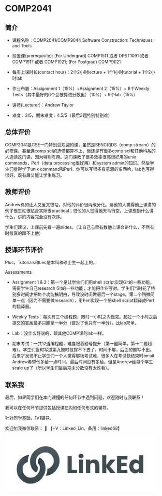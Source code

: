# COMP2041
## 简介
- 课程名称：COMP2041/COMP9044 Software Construction: Techniques and Tools

- 前置课(prerequisite): (For Undergrad) COMP1511 或者 DPST1091 或者 COMP1917 或者 COMP1921; (For Postgrad) COMP9021

- 每周上课时长(contact hour)：2个2小时lecture + 1个1小时tutorial + 1个2小时lab

- 作业布置：Assignment 1（15%）+Assignment 2（15%）+ 8个Weekly Tests（其中最好的6个会被算进分数里）（10%）+ 9个lab（15%）

- 讲师(Lecturer)：Andrew Taylor

- 难度：3/5，期末难度：4.5/5（最后3题特别特别难）

## 总体评价


COMP2041是CSE一门特别受欢迎的课，虽然是SENG和DS（comp stream）的必修课，甚至连comp sci的选修都算不上，但还是有很多comp sci和其他科系的人选读这门课，因为特别有用。这门课教了很多效率很高很好用的unix commands，Perl（data processing很好用）和system admin的知识。然后学生们觉得学了unix command和Perl，你可以写很多有意思的东西哈，lab也写得很好，既有趣又能让学生练习。

## 教师评价

Andrew真的让人又爱又恨哈，对他的评价很两级分化。爱他的人觉得他上课讲的例子很生动很贴合实际很practical；恨他的人觉得他天马行空，上课想到什么讲什么，讲的内容完全没有次序。

学生们建议，上课前先看一遍slides。（让自己心里有数他上课会讲什么，不然有时候真的跟不上他）
## 授课环节评价
Plus，Tutorials和Lec是本科和硕士生一起上的。

Assessments
- Assignment 1 & 2：第一个是让学生们们用shell script实现Git的一些功能，需要学生自己research Git的一些功能，才能把作业写对。学生们当时花了特别多时间才把每个功能搞明白，导致没时间做最后一个stage。第二个稍微简单一点（因为不需要做research），用Perl实现一个把shell script翻译成Perl的翻译器。

- Weekly Tests：每次有三个编程题，限时一小时之内做完。超过一个小时之后提交的答案最多只能拿一半分（做对了也只有一半分）。比lab简单。

- Lab：没什么好说的，跟其他COMP课的lab一样。

- 期末考试：一共12道编程题，难度跟着题号提升（第一题简单，第十二题超难）。学生们当时写道第九题时就撑不下去了，时间不够，后面的题写不出。后来才发现不止学生们一个人觉得那场考试难，很多人在考试快结束时email Andrew希望他多给一点时间。最后时间没有多给，但是Andrew给每个学生scale up了（所以学生们最后期末分数没有太难看）。


## 联系我

最后。如果同学们在本门课程的任何环节中遇到问题，欢迎随时与我联系！

我可以在任何环节提供包括授课在内的任何形式的辅导。

针对同学基础，1V1辅导。

欢迎加我微信联系： 📩 【+V：Linked_Lin，备用：linked68】

![图片](../image/wechat.png)